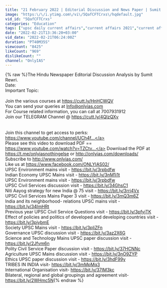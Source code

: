 ```yaml
---
title: "21 February 2022 | Editorial Discussion and News Paper | Sumit Rewri | Language, Power Tariff"
image: "https:\/\/i.ytimg.com\/vi\/5QafCFTCrxs\/hqdefault.jpg"
vid_id: "5QafCFTCrxs"
categories: "Education"
tags: ["upsc daily current affairs","current affairs 2021","current affairs 2022"]
date: "2022-02-21T13:36:20+03:00"
vid_date: "2022-02-21T06:24:00Z"
duration: "PT40M35S"
viewcount: "8425"
likeCount: "969"
dislikeCount: ""
channel: "OnlyIAS"
---
```

{% raw %}The Hindu Newspaper Editorial Discussion Analysis by Sumit Rewri. <br />Date: <br />Important Topic:<br /><br />Join the various courses at <a rel="nofollow" target="blank" href="https://cutt.ly/HnHCWQV">https://cutt.ly/HnHCWQV</a><br />You can send your queries at Info@onlyias.com <br />For Course related information, you can call at 7007931912 <br />Join our TELEGRAM Channel @ <a rel="nofollow" target="blank" href="https://cutt.ly/4QIzQXv">https://cutt.ly/4QIzQXv</a><br /><br /><br />Join this channel to get access to perks: <a rel="nofollow" target="blank" href="https://www.youtube.com/channel/UCh4f...">https://www.youtube.com/channel/UCh4f...</a> <br />Please see this video to download PDF == <a rel="nofollow" target="blank" href="https://www.youtube.com/watch?v=TZCtv...">https://www.youtube.com/watch?v=TZCtv...</a> Download the PDF at <a rel="nofollow" target="blank" href="https://t.me/onlyiasnothingelse">https://t.me/onlyiasnothingelse</a> or <a rel="nofollow" target="blank" href="http://onlyias.com/downloads/">http://onlyias.com/downloads/</a> <br />Subscribe to <a rel="nofollow" target="blank" href="http://www.onlyias.com/">http://www.onlyias.com/</a> <br />Like us at <a rel="nofollow" target="blank" href="https://www.facebook.com/ONLYIAS02/">https://www.facebook.com/ONLYIAS02/</a><br />UPSC Environment mains visit - <a rel="nofollow" target="blank" href="https://bit.ly/3rpbdfw">https://bit.ly/3rpbdfw</a><br />Indian Economy UPSC Mains visit - <a rel="nofollow" target="blank" href="https://bit.ly/3nM1i1t">https://bit.ly/3nM1i1t</a><br />UPSC Environment mains visit - <a rel="nofollow" target="blank" href="https://bit.ly/3rpbdfw">https://bit.ly/3rpbdfw</a><br />UPSC Civil Services discussion visit - <a rel="nofollow" target="blank" href="https://bit.ly/34GhsC1">https://bit.ly/34GhsC1</a><br />Niti Aayog strategy for new India @ 75 visit - <a rel="nofollow" target="blank" href="https://bit.ly/3rri4Vx">https://bit.ly/3rri4Vx</a><br />UPSC Civil Services Mains Paper 3 visit - <a rel="nofollow" target="blank" href="https://bit.ly/3mQ3m6Z">https://bit.ly/3mQ3m6Z</a><br />India and its neighborhood- relations UPSC mains visit - <a rel="nofollow" target="blank" href="https://bit.ly/34ImHRt">https://bit.ly/34ImHRt</a><br />Previous year UPSC Civil Service Questions visit - <a rel="nofollow" target="blank" href="https://bit.ly/3pfyjTK">https://bit.ly/3pfyjTK</a><br />Effect of policies and politics of developed and developing countries visit - <a rel="nofollow" target="blank" href="https://bit.ly/3piybmE">https://bit.ly/3piybmE</a><br />Society UPSC Mains visit - <a rel="nofollow" target="blank" href="https://bit.ly/3pliZFn">https://bit.ly/3pliZFn</a><br />Governance UPSC discussion visit - <a rel="nofollow" target="blank" href="https://bit.ly/3az2X6G">https://bit.ly/3az2X6G</a><br />Science and Technology Mains UPSC paper discussion visit - <a rel="nofollow" target="blank" href="https://bit.ly/2Jfvm6n">https://bit.ly/2Jfvm6n</a><br />Polity Civil Service Paper discussion visit - <a rel="nofollow" target="blank" href="https://bit.ly/37HCNNc">https://bit.ly/37HCNNc</a><br />Agriculture UPSC Mains discussion visit - <a rel="nofollow" target="blank" href="https://bit.ly/3nO9ZYP">https://bit.ly/3nO9ZYP</a><br />Ethics UPSC paper discussion visit - <a rel="nofollow" target="blank" href="https://bit.ly/3hdF99y">https://bit.ly/3hdF99y</a><br />TRIBES IN INDIA visit- <a rel="nofollow" target="blank" href="https://bit.ly/3mMpMq3">https://bit.ly/3mMpMq3</a><br />International Organisation visit- <a rel="nofollow" target="blank" href="https://bit.ly/37IM3kc">https://bit.ly/37IM3kc</a><br />Bilateral, regional and global groupings and agreement visit- <a rel="nofollow" target="blank" href="https://bit.ly/2WHmc5N">https://bit.ly/2WHmc5N</a>{% endraw %}
